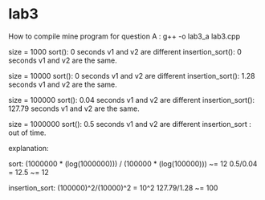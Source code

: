 # lab3
How to compile mine program for question A : g++ -o lab3_a lab3.cpp

size = 1000
sort(): 0 seconds
v1 and v2 are different
insertion_sort(): 0 seconds
v1 and v2 are the same.

size = 10000
sort(): 0 seconds
v1 and v2 are different
insertion_sort(): 1.28 seconds
v1 and v2 are the same.

size = 100000
sort(): 0.04 seconds
v1 and v2 are different
insertion_sort(): 127.79 seconds
v1 and v2 are the same.

size = 1000000
sort(): 0.5 seconds
v1 and v2 are different
insertion_sort : out of time.

explanation:

sort:
(1000000 * (log(1000000))) / (100000 * (log(100000))) ~= 12
0.5/0.04 = 12.5 ~= 12

insertion_sort:
(100000)^2/(10000)^2 = 10^2
127.79/1.28 ~= 100 
